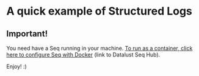 # A quick example of Structured Logs 

## Important!

You need have a Seq running in your machine. [To run as a container, click here to configure Seq with Docker](https://hub.docker.com/r/datalust/seq/) (link to Datalust Seq Hub).

Enjoy! :)
